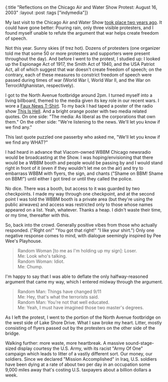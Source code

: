 {:title "Reflections on the Chicago Air and Water Show Protest: August 16, 2003"
:layout :post
:tags  ["indymedia"]}

My last visit to the Chicago Air and Water Show [took place two years ago](http://chicago.indymedia.org/front.php3?article_id=4079). It could have gone better: Pouring rain, only three visible protesters, and I found
myself unable to refute the argument that war helps create freedom of speech.

Not this year. Sunny skies (if trez hot). Dozens of protesters (one organizer
told me that some 50 or more protesters and supporters were present throughout
the day). And before I went to the protest, I studied up: I looked up the
Espionage Act of 1917, the Smith Act of 1940, and the USA Patriot Act, all of
which suggest that war doesn't create freedom of speech; on the contrary, each
of these measures to constrict freedom of speech were passed during times of
war (World War I, World War II, and the War on Terror/Afghanistan,
respectively).

I got to the North Avenue footbridge around 2pm. I turned myself into a living
billboard, themed to the media given its key role in our recent wars. I wore a
[Faux News T-Shirt](http://www.agitproperties.com/osc/eshop/product_info.php?products_id=1). To my back I had taped a poster of the radio show [This Is Hell](http://www.thisishell.net). And a bright orange poster with two
media related quotes. On one side: "The media: As liberal as the corporations
that own them." On the other side: "We're listening to the news. We'll let
you know if we find any."

This last quote puzzled one passerby who asked me, "We'll let you know if we
find any WHAT?"

I had heard in advance that Viacom-owned WBBM Chicago newsradio would be
broadcasting at the Show. I was hoping/envisioning that there would be a WBBM
booth and people would be passing by and I would stand right in front of it
(even if they wouldn't let me on the air) and try to embarrass WBBM with
flyers, the sign, and chants ("Shame on BBM! Shame on BBM!") until either I
got tired or until they called the police.

No dice. There was a booth, but access to it was guarded by two checkpoints. I
made my way through one checkpoint, and at the second point I was told the
WBBM booth is a private area (but they're using the public airwaves) and
access was restricted only to those whose names appeared on a list. Yeah,
whatever. Thanks a heap. I didn't waste their time, or my time, thereafter
with this.

So, back into the crowd. Generally positive vibes from those who actually
responded. ("Right on!" "You got that right!" "I like your shirt.") Only
one negative response comes to mind, with dialogue seemingly inspired by Pee
Wee's Playhouse.

> Random Woman [to me as I'm holding up my sign]: Loser.  
Me: Look who's talking.  
Random Woman: Idiot.  
Me: Chump.  

I'm happy to say that I was able to deflate the only halfway-reasoned argument
that came my way, which I entered midway through the argument.

> Random Man: Things have changed 9/11  
Me: Hey, that's what the terrorists said.  
Random Man: You're not that well educated.  
Me: Yeah, I must have imagined those two master's degrees.  

As I left the protest, I went to the portion of the North Avenue footbridge on
the west side of Lake Shore Drive. What I saw broke my heart. Litter, mostly
consisting of flyers passed out by the protesters on the other side of the
bridge.

Walking further: more waste, more heartbreak. A massive sound-stage-sized
display courtesy the U.S. Army, with its racist "Army Of One" campaign which
leads to litter of a vastly different sort. Our money, our soldiers. Since we
declared "Mission Accomplished" in Iraq, U.S. soldiers have been dying at a
rate of about two per day in an occupation some 9,000 miles away that's
costing U.S. taxpayers about a billion dollars a week. 

